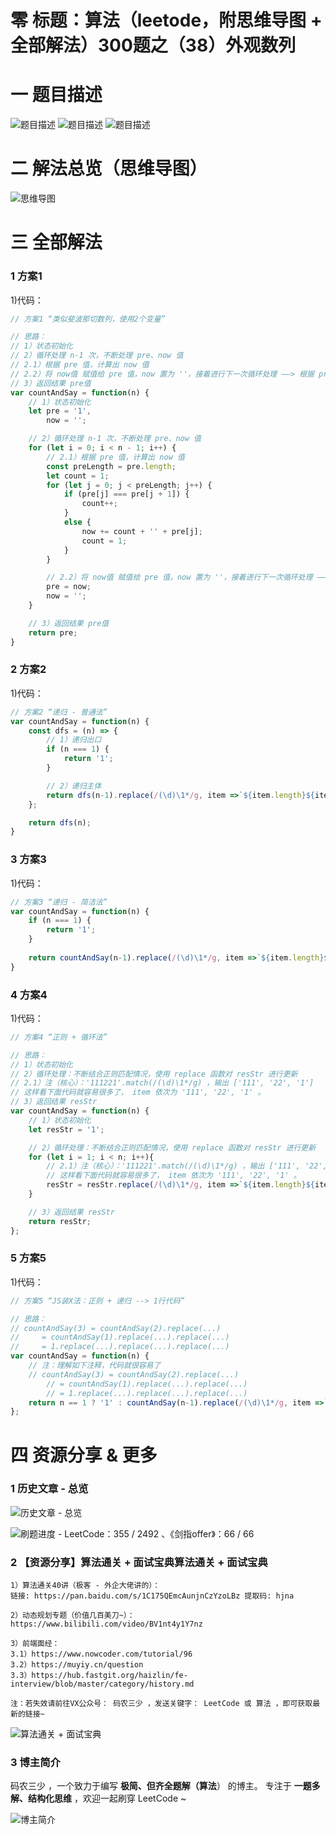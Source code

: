 # 零 标题：算法（leetode，附思维导图 + 全部解法）300题之（38）外观数列

# 一 题目描述
![题目描述](https://files.mdnice.com/user/6999/a12aa925-c361-4cee-8a3d-3c5d3d66976c.png)
![题目描述](https://files.mdnice.com/user/6999/2b1a703b-de7a-4c0f-ac97-e170966db961.png)
![题目描述](https://files.mdnice.com/user/6999/3bd7e872-20e5-4a89-8d24-dec4e2fc64ab.png)

# 二 解法总览（思维导图）
![思维导图](https://files.mdnice.com/user/6999/9815712b-92d4-42ef-be65-09e8c7f8a43a.png)

# 三 全部解法
### 1 方案1
1)代码：
```js
// 方案1 “类似斐波那切数列，使用2个变量”

// 思路：
// 1）状态初始化
// 2）循环处理 n-1 次，不断处理 pre、now 值
// 2.1）根据 pre 值，计算出 now 值
// 2.2）将 now值 赋值给 pre 值，now 置为 ''，接着进行下一次循环处理 ——> 根据 pre 值，计算出 now 值
// 3）返回结果 pre值 
var countAndSay = function(n) {
    // 1）状态初始化
    let pre = '1',
        now = '';

    // 2）循环处理 n-1 次，不断处理 pre、now 值
    for (let i = 0; i < n - 1; i++) {
        // 2.1）根据 pre 值，计算出 now 值
        const preLength = pre.length;
        let count = 1;
        for (let j = 0; j < preLength; j++) {
            if (pre[j] === pre[j + 1]) {
                count++;
            }
            else {
                now += count + '' + pre[j];
                count = 1;
            }
        }

        // 2.2）将 now值 赋值给 pre 值，now 置为 ''，接着进行下一次循环处理 ——> 根据 pre 值，计算出 now 值
        pre = now;
        now = '';
    }

    // 3）返回结果 pre值 
    return pre;
}
```

### 2 方案2
1)代码：
```js
// 方案2 “递归 - 普通法”
var countAndSay = function(n) {
    const dfs = (n) => {
        // 1）递归出口
        if (n === 1) {
            return '1';
        }

        // 2）递归主体
        return dfs(n-1).replace(/(\d)\1*/g, item =>`${item.length}${item[0]}`);
    };

    return dfs(n);
}
```

### 3 方案3
1)代码：
```js
// 方案3 “递归 - 简洁法”
var countAndSay = function(n) {
    if (n === 1) {
        return '1';
    }
    
    return countAndSay(n-1).replace(/(\d)\1*/g, item =>`${item.length}${item[0]}`);
}
```

### 4 方案4
1)代码：
```js
// 方案4 “正则 + 循环法”

// 思路：
// 1）状态初始化
// 2）循环处理：不断结合正则匹配情况，使用 replace 函数对 resStr 进行更新
// 2.1）注（核心）：'111221'.match(/(\d)\1*/g) ，输出 ['111', '22', '1'] 
// 这样看下面代码就容易很多了， item 依次为 '111', '22', '1' 。
// 3）返回结果 resStr 
var countAndSay = function(n) {
    // 1）状态初始化
    let resStr = '1';

    // 2）循环处理：不断结合正则匹配情况，使用 replace 函数对 resStr 进行更新
    for (let i = 1; i < n; i++){
        // 2.1）注（核心）：'111221'.match(/(\d)\1*/g) ，输出 ['111', '22', '1'] 
        // 这样看下面代码就容易很多了， item 依次为 '111', '22', '1' 。
        resStr = resStr.replace(/(\d)\1*/g, item =>`${item.length}${item[0]}`);
    }

    // 3）返回结果 resStr 
    return resStr;
};
```

### 5 方案5
1)代码：
```js
// 方案5 “JS装X法：正则 + 递归 --> 1行代码”

// 思路：
// countAndSay(3) = countAndSay(2).replace(...)
//     = countAndSay(1).replace(...).replace(...)
//     = 1.replace(...).replace(...).replace(...)
var countAndSay = function(n) {
    // 注：理解如下注释，代码就很容易了
    // countAndSay(3) = countAndSay(2).replace(...)
        // = countAndSay(1).replace(...).replace(...)
        // = 1.replace(...).replace(...).replace(...)
    return n == 1 ? '1' : countAndSay(n-1).replace(/(\d)\1*/g, item =>`${item.length}${item[0]}`);
};
```

# 四 资源分享 & 更多
### 1 历史文章 - 总览
![历史文章 - 总览](https://files.mdnice.com/user/6999/7b92db4c-d5d3-4558-8003-284d3e24b86b.png)

![刷题进度 - LeetCode：355 / 2492 、《剑指offer》：66 / 66 ](https://files.mdnice.com/user/6999/0fb20e8c-ac87-4f48-954a-69dbadf0e8bf.png)

### 2 【资源分享】算法通关 + 面试宝典算法通关 + 面试宝典
```
1）算法通关40讲（极客 - 外企大佬讲的）：
链接: https://pan.baidu.com/s/1C175QEmcAunjnCzYzoLBz 提取码: hjna

2）动态规划专题（价值几百美刀~）：https://www.bilibili.com/video/BV1nt4y1Y7nz

3）前端面经：
3.1）https://www.nowcoder.com/tutorial/96
3.2）https://muyiy.cn/question
3.3）https://hub.fastgit.org/haizlin/fe-interview/blob/master/category/history.md

注：若失效请前往VX公众号： 码农三少 ，发送关键字： LeetCode 或 算法 ，即可获取最新的链接~
```

![算法通关 + 面试宝典](https://files.mdnice.com/user/6999/624dbb9c-9ead-4e64-a840-0c52c40c1856.jpg)

### 3 博主简介
码农三少 ，一个致力于编写 **极简、但齐全题解（算法**） 的博主。
专注于 **一题多解、结构化思维** ，欢迎一起刷穿 LeetCode ~

![博主简介](https://files.mdnice.com/user/6999/0b3d3906-d883-43be-b243-5e08ea066aac.png)